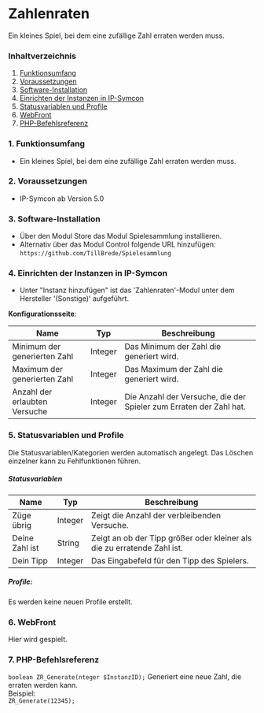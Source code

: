 # Zahlenraten
Ein kleines Spiel, bei dem eine zufällige Zahl erraten werden muss.

### Inhaltverzeichnis

1. [Funktionsumfang](#1-funktionsumfang)
2. [Voraussetzungen](#2-voraussetzungen)
3. [Software-Installation](#3-software-installation)
4. [Einrichten der Instanzen in IP-Symcon](#4-einrichten-der-instanzen-in-ip-symcon)
5. [Statusvariablen und Profile](#5-statusvariablen-und-profile)
6. [WebFront](#6-webfront)
7. [PHP-Befehlsreferenz](#7-php-befehlsreferenz)

### 1. Funktionsumfang

* Ein kleines Spiel, bei dem eine zufällige Zahl erraten werden muss.

### 2. Voraussetzungen

- IP-Symcon ab Version 5.0

### 3. Software-Installation

* Über den Modul Store das Modul Spielesammlung installieren.
* Alternativ über das Modul Control folgende URL hinzufügen:
`https://github.com/TillBrede/Spielesammlung`  

### 4. Einrichten der Instanzen in IP-Symcon

- Unter "Instanz hinzufügen" ist das 'Zahlenraten'-Modul unter dem Hersteller '(Sonstige)' aufgeführt.  

__Konfigurationsseite__:

Name                          | Typ     | Beschreibung
----------------------------- | ------- | -------------------------------------
Minimum der generierten Zahl  | Integer | Das Minimum der Zahl die generiert wird.
Maximum der generierten Zahl  | Integer | Das Maximum der Zahl die generiert wird.
Anzahl der erlaubten Versuche | Integer | Die Anzahl der Versuche, die der Spieler zum Erraten der Zahl hat. 

### 5. Statusvariablen und Profile

Die Statusvariablen/Kategorien werden automatisch angelegt. Das Löschen einzelner kann zu Fehlfunktionen führen.

##### Statusvariablen

Name           | Typ     | Beschreibung
-------------- | ------- | --------------------------------
Züge übrig     | Integer | Zeigt die Anzahl der verbleibenden Versuche.
Deine Zahl ist | String  | Zeigt an ob der Tipp größer oder kleiner als die zu erratende Zahl ist.
Dein Tipp      | Integer | Das Eingabefeld für den Tipp des Spielers.

##### Profile:

 Es werden keine neuen Profile erstellt.

### 6. WebFront

Hier wird gespielt.

### 7. PHP-Befehlsreferenz

`boolean ZR_Generate(nteger $InstanzID);`
Generiert eine neue Zahl, die erraten werden kann.  
Beispiel:  
`ZR_Generate(12345);`

